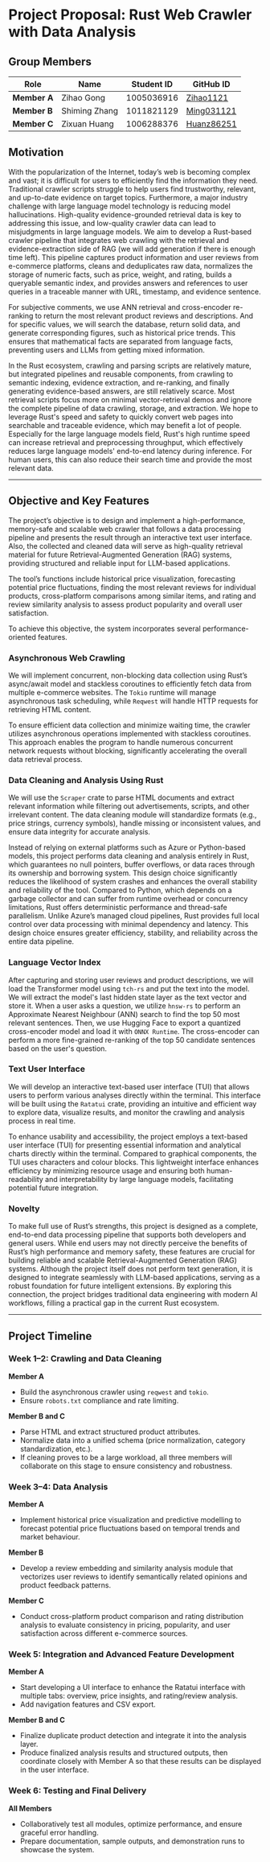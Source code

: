 # Project Proposal: Rust Web Crawler with Data Analysis
## Group Members

| Role | Name | Student ID | GitHub ID |
|------|------|-------------|-----------|
| **Member A** | Zihao Gong | 1005036916 | [Zihao1121](https://github.com/Zihao1121) |
| **Member B** | Shiming Zhang | 1011821129 | [Ming031121](https://github.com/Ming031121) |
| **Member C** | Zixuan Huang | 1006288376 | [Huanz86251](https://github.com/Huanz86251) |

## Motivation
With the popularization of the Internet, today’s web is becoming complex and vast; it is difficult for users to efficiently find the information they need. Traditional crawler scripts struggle to help users find trustworthy, relevant, and up-to-date evidence on target topics. Furthermore, a major industry challenge with large language model technology is reducing model hallucinations. High-quality evidence-grounded retrieval data is key to addressing this issue, and low-quality crawler data can lead to misjudgments in large language models. We aim to develop a Rust-based crawler pipeline that integrates web crawling with the retrieval and evidence-extraction side of RAG (we will add generation if there is enough time left). This pipeline captures product information and user reviews from e-commerce platforms, cleans and deduplicates raw data, normalizes the storage of numeric facts, such as price, weight, and rating, builds a queryable semantic index, and provides answers and references to user queries in a traceable manner with URL, timestamp, and evidence sentence.  

For subjective comments, we use ANN retrieval and cross-encoder re-ranking to return the most relevant product reviews and descriptions. And for specific values, we will search the database, return solid data, and generate corresponding figures, such as historical price trends. This ensures that mathematical facts are separated from language facts, preventing users and LLMs from getting mixed information.  

In the Rust ecosystem, crawling and parsing scripts are relatively mature, but integrated pipelines and reusable components, from crawling to semantic indexing, evidence extraction, and re-ranking, and finally generating evidence-based answers, are still relatively scarce. Most retrieval scripts focus more on minimal vector-retrieval demos and ignore the complete pipeline of data crawling, storage, and extraction. We hope to leverage Rust's speed and safety to quickly convert web pages into searchable and traceable evidence, which may benefit a lot of people. Especially for the large language models field, Rust's high runtime speed can increase retrieval and preprocessing throughput, which effectively reduces large language models' end-to-end latency during inference. For human users, this can also reduce their search time and provide the most relevant data.

---

## Objective and Key Features

The project’s objective is to design and implement a high-performance, memory-safe and scalable web crawler that follows a data processing pipeline and presents the result through an interactive text user interface. Also, the collected and cleaned data will serve as high-quality retrieval material for future Retrieval-Augmented Generation (RAG) systems, providing structured and reliable input for LLM-based applications.  

The tool’s functions include historical price visualization, forecasting potential price fluctuations, finding the most relevant reviews for individual products, cross-platform comparisons among similar items, and rating and review similarity analysis to assess product popularity and overall user satisfaction.  

To achieve this objective, the system incorporates several performance-oriented features.

### Asynchronous Web Crawling
We will implement concurrent, non-blocking data collection using Rust’s async/await model and stackless coroutines to efficiently fetch data from multiple e-commerce websites. The `Tokio` runtime will manage asynchronous task scheduling, while `Reqwest` will handle HTTP requests for retrieving HTML content.  

To ensure efficient data collection and minimize waiting time, the crawler utilizes asynchronous operations implemented with stackless coroutines. This approach enables the program to handle numerous concurrent network requests without blocking, significantly accelerating the overall data retrieval process.

### Data Cleaning and Analysis Using Rust
We will use the `Scraper` crate to parse HTML documents and extract relevant information while filtering out advertisements, scripts, and other irrelevant content. The data cleaning module will standardize formats (e.g., price strings, currency symbols), handle missing or inconsistent values, and ensure data integrity for accurate analysis.  

Instead of relying on external platforms such as Azure or Python-based models, this project performs data cleaning and analysis entirely in Rust, which guarantees no null pointers, buffer overflows, or data races through its ownership and borrowing system. This design choice significantly reduces the likelihood of system crashes and enhances the overall stability and reliability of the tool. Compared to Python, which depends on a garbage collector and can suffer from runtime overhead or concurrency limitations, Rust offers deterministic performance and thread-safe parallelism. Unlike Azure’s managed cloud pipelines, Rust provides full local control over data processing with minimal dependency and latency. This design choice ensures greater efficiency, stability, and reliability across the entire data pipeline.

### Language Vector Index
After capturing and storing user reviews and product descriptions, we will load the Transformer model using `tch-rs` and put the text into the model. We will extract the model's last hidden state layer as the text vector and store it. When a user asks a question, we utilize `hnsw-rs` to perform an Approximate Nearest Neighbour (ANN) search to find the top 50 most relevant sentences. Then, we use Hugging Face to export a quantized cross-encoder model and load it with `ONNX Runtime`. The cross-encoder can perform a more fine-grained re-ranking of the top 50 candidate sentences based on the user's question.

### Text User Interface
We will develop an interactive text-based user interface (TUI) that allows users to perform various analyses directly within the terminal. This interface will be built using the `Ratatui` crate, providing an intuitive and efficient way to explore data, visualize results, and monitor the crawling and analysis process in real time.  

To enhance usability and accessibility, the project employs a text-based user interface (TUI) for presenting essential information and analytical charts directly within the terminal. Compared to graphical components, the TUI uses characters and colour blocks. This lightweight interface enhances efficiency by minimizing resource usage and ensuring both human-readability and interpretability by large language models, facilitating potential future integration.

### Novelty
To make full use of Rust’s strengths, this project is designed as a complete, end-to-end data processing pipeline that supports both developers and general users. While end users may not directly perceive the benefits of Rust’s high performance and memory safety, these features are crucial for building reliable and scalable Retrieval-Augmented Generation (RAG) systems. Although the project itself does not perform text generation, it is designed to integrate seamlessly with LLM-based applications, serving as a robust foundation for future intelligent extensions. By exploring this connection, the project bridges traditional data engineering with modern AI workflows, filling a practical gap in the current Rust ecosystem.

---

## Project Timeline

### Week 1–2: Crawling and Data Cleaning

**Member A**
- Build the asynchronous crawler using `reqwest` and `tokio`.
- Ensure `robots.txt` compliance and rate limiting.

**Member B and C**
- Parse HTML and extract structured product attributes.
- Normalize data into a unified schema (price normalization, category standardization, etc.).
- If cleaning proves to be a large workload, all three members will collaborate on this stage to ensure consistency and robustness.

### Week 3–4: Data Analysis

**Member A**
- Implement historical price visualization and predictive modelling to forecast potential price fluctuations based on temporal trends and market behaviour.

**Member B**
- Develop a review embedding and similarity analysis module that vectorizes user reviews to identify semantically related opinions and product feedback patterns.

**Member C**
- Conduct cross-platform product comparison and rating distribution analysis to evaluate consistency in pricing, popularity, and user satisfaction across different e-commerce sources.

### Week 5: Integration and Advanced Feature Development

**Member A**
- Start developing a UI interface to enhance the Ratatui interface with multiple tabs: overview, price insights, and rating/review analysis.
- Add navigation features and CSV export.

**Member B and C**
- Finalize duplicate product detection and integrate it into the analysis layer.
- Produce finalized analysis results and structured outputs, then coordinate closely with Member A so that these results can be displayed in the user interface.

### Week 6: Testing and Final Delivery

**All Members**
- Collaboratively test all modules, optimize performance, and ensure graceful error handling.
- Prepare documentation, sample outputs, and demonstration runs to showcase the system.



